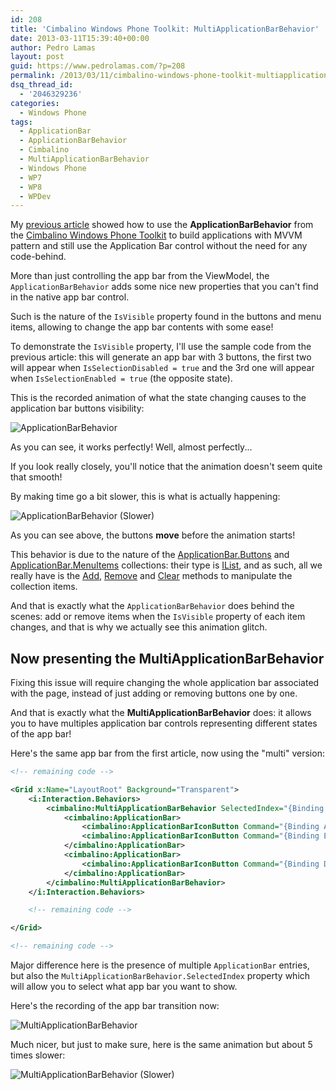 ```yaml
---
id: 208
title: 'Cimbalino Windows Phone Toolkit: MultiApplicationBarBehavior'
date: 2013-03-11T15:39:40+00:00
author: Pedro Lamas
layout: post
guid: https://www.pedrolamas.com/?p=208
permalink: /2013/03/11/cimbalino-windows-phone-toolkit-multiapplicationbarbehavior/
dsq_thread_id:
  - '2046329236'
categories:
  - Windows Phone
tags:
  - ApplicationBar
  - ApplicationBarBehavior
  - Cimbalino
  - MultiApplicationBarBehavior
  - Windows Phone
  - WP7
  - WP8
  - WPDev
---
```


My [previous article](https://www.pedrolamas.com/2013/03/05/cimbalino-windows-phone-toolkit-applicationbarbehavior/) showed how to use the **ApplicationBarBehavior** from the [Cimbalino Windows Phone Toolkit](http://cimbalino.org) to build applications with MVVM pattern and still use the Application Bar control without the need for any code-behind.

More than just controlling the app bar from the ViewModel, the `ApplicationBarBehavior` adds some nice new properties that you can't find in the native app bar control.

Such is the nature of the `IsVisible` property found in the buttons and menu items, allowing to change the app bar contents with some ease!

To demonstrate the `IsVisible` property, I'll use the sample code from the previous article: this will generate an app bar with 3 buttons, the first two will appear when `IsSelectionDisabled = true` and the 3rd one will appear when `IsSelectionEnabled = true` (the opposite state).

This is the recorded animation of what the state changing causes to the application bar buttons visibility:

![ApplicationBarBehavior](/wp-content/uploads/2013/03/ApplicationBarBehavior.gif)

As you can see, it works perfectly! Well, almost perfectly...

If you look really closely, you'll notice that the animation doesn't seem quite that smooth!

By making time go a bit slower, this is what is actually happening:

![ApplicationBarBehavior (Slower)](/wp-content/uploads/2013/03/ApplicationBarBehavior-Slower.gif)

As you can see above, the buttons **move** before the animation starts!

This behavior is due to the nature of the [ApplicationBar.Buttons](http://msdn.microsoft.com/en-us/library/windowsphone/develop/microsoft.phone.shell.applicationbar.buttons%28v=vs.105%29.aspx) and [ApplicationBar.MenuItems](http://msdn.microsoft.com/en-us/library/windowsphone/develop/microsoft.phone.shell.applicationbar.menuitems%28v=vs.105%29.aspx) collections: their type is [IList](http://msdn.microsoft.com/en-us/library/windowsphone/develop/system.collections.ilist%28v=vs.105%29.aspx), and as such, all we really have is the [Add](http://msdn.microsoft.com/en-us/library/system.collections.ilist.add.aspx), [Remove](http://msdn.microsoft.com/en-us/library/system.collections.ilist.remove.aspx) and [Clear](http://msdn.microsoft.com/en-us/library/system.collections.ilist.clear.aspx) methods to manipulate the collection items.

And that is exactly what the `ApplicationBarBehavior` does behind the scenes: add or remove items when the `IsVisible` property of each item changes, and that is why we actually see this animation glitch.

## Now presenting the MultiApplicationBarBehavior

Fixing this issue will require changing the whole application bar associated with the page, instead of just adding or removing buttons one by one.

And that is exactly what the **MultiApplicationBarBehavior** does: it allows you to have multiples application bar controls representing different states of the app bar!

Here's the same app bar from the first article, now using the "multi" version:

```xml
<!-- remaining code -->

<Grid x:Name="LayoutRoot" Background="Transparent">
    <i:Interaction.Behaviors>
        <cimbalino:MultiApplicationBarBehavior SelectedIndex="{Binding ApplicationBarSelectedIndex}">
            <cimbalino:ApplicationBar>
                <cimbalino:ApplicationBarIconButton Command="{Binding AddItemCommand, Mode=OneTime}" IconUri="/Images/appbar.add.rest.png" Text="add" />
                <cimbalino:ApplicationBarIconButton Command="{Binding EnableSelectionCommand, Mode=OneTime}" IconUri="/Images/appbar.manage.rest.png" Text="select" />
            </cimbalino:ApplicationBar>
            <cimbalino:ApplicationBar>
                <cimbalino:ApplicationBarIconButton Command="{Binding DeleteItemsCommand, Mode=OneTime}" CommandParameter="{Binding SelectedItems, ElementName=ItemsMultiselectList}" IconUri="/Images/appbar.delete.rest.png" Text="delete" />
            </cimbalino:ApplicationBar>
        </cimbalino:MultiApplicationBarBehavior>
    </i:Interaction.Behaviors>

    <!-- remaining code -->

</Grid>

<!-- remaining code -->
```

Major difference here is the presence of multiple `ApplicationBar` entries, but also the `MultiApplicationBarBehavior.SelectedIndex` property which will allow you to select what app bar you want to show.

Here's the recording of the app bar transition now:

![MultiApplicationBarBehavior](/wp-content/uploads/2013/03/MultiApplicationBarBehavior.gif)

Much nicer, but just to make sure, here is the same animation but about 5 times slower:

![MultiApplicationBarBehavior (Slower)](/wp-content/uploads/2013/03/MultiApplicationBarBehavior-Slower.gif)
